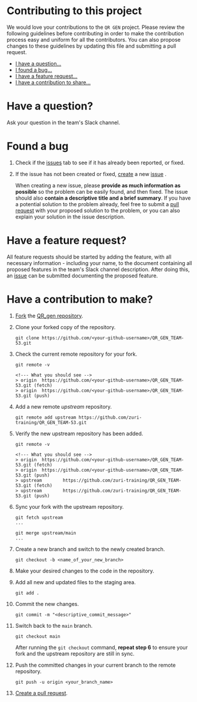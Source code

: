 # Contributing to this project

We would love your contributions to the `QR GEN` project. Please review the following guidelines before contributing
in order to make the contribution process easy and uniform for all the contributors. You can also propose changes to
these guidelines by updating this file and submitting a pull request.

-   [I have a question...](#have-a-question)
-   [I found a bug...](#found-a-bug)
-   [I have a feature request...](#have-a-feature-request)
-   [I have a contribution to share...](#have-a-contribution)


# Have a question?

Ask your question in the team's Slack channel.



# Found a bug

1. Check if the [issues](https://github.com/zuri-training/QR_GEN_TEAM-53/issues) tab to see if it has already been reported, or fixed.

2. If the issue has not been created or fixed, [create](https://docs.github.com/en/issues/tracking-your-work-with-issues/creating-an-issue#creating-an-issue-from-a-repository) a new [issue](https://github.com/zuri-training/QR_GEN_TEAM-53/issues/new) .

    When creating a new issue, please **provide as much information as possible** so the problem
    can be easily found, and then fixed. The issue should also **contain a descriptive title and a
    brief summary**. If you have a potential solution to the problem already, feel free
    to submit a [pull request](https://docs.github.com/en/pull-requests/collaborating-with-pull-requests/proposing-changes-to-your-work-with-pull-requests/creating-a-pull-request-from-a-fork) with your proposed solution to the problem, or you can also explain your solution in the issue description.



# Have a feature request?

All feature requests should be started by adding the feature, with all necessary information - including your name, to the document containing all proposed features in the team's Slack channel description. After doing this,
an [issue](https://github.com/zuri-training/QR_GEN_TEAM-53/issues/new) can be submitted documenting the proposed feature.



# Have a contribution to make?

1. [Fork](https://help.github.com/articles/fork-a-repo) the [QR_gen repository](https://github.com/zuri-training/QR_GEN_TEAM-53).

2. Clone your forked copy of the repository.

    ```
    git clone https://github.com/<your-github-username>/QR_GEN_TEAM-53.git
    ```

3. Check the current remote repository for your fork.

    ```
    git remote -v

    <!--- What you should see -->
    > origin  https://github.com/<your-github-username>/QR_GEN_TEAM-53.git (fetch)
    > origin  https://github.com/<your-github-username>/QR_GEN_TEAM-53.git (push)
    ```

4. Add a new remote _upstream_ repository.

    ```
    git remote add upstream https://github.com/zuri-training/QR_GEN_TEAM-53.git
    ```

5. Verify the new upstream repository has been added.

    ```
    git remote -v

    <!--- What you should see -->
    > origin  https://github.com/<your-github-username>/QR_GEN_TEAM-53.git (fetch)
    > origin  https://github.com/<your-github-username>/QR_GEN_TEAM-53.git (push)
    > upstream        https://github.com/zuri-training/QR_GEN_TEAM-53.git (fetch)
    > upstream        https://github.com/zuri-training/QR_GEN_TEAM-53.git (push)
    ```

6. Sync your fork with the upstream repository.

    ```
    git fetch upstream
    ...

    git merge upstream/main
    ...
    ```

7. Create a new branch and switch to the newly created branch.

    ```
    git checkout -b <name_of_your_new_branch>
    ```

8. Make your desired changes to the code in the repository.

9. Add all new and updated files to the staging area.

    ```
    git add .
    ```

10. Commit the new changes.

    ```
    git commit -m "<descriptive_commit_message>"
    ```

11. Switch back to the `main` branch.

    ```
    git checkout main
    ```

    After running the `git checkout` command, **repeat step 6** to ensure your fork and the upstream repository are still in sync.

12. Push the committed changes in your current branch to the remote repository.

    ```
    git push -u origin <your_branch_name>
    ```

13. [Create a pull request](https://docs.github.com/en/pull-requests/collaborating-with-pull-requests/proposing-changes-to-your-work-with-pull-requests/creating-a-pull-request-from-a-fork).
